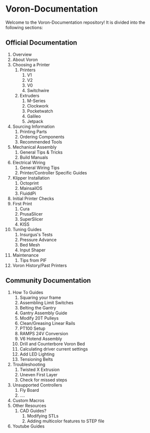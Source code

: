 # Voron-Documentation
Welcome to the Voron-Documentation repository! It is divided into the following sections:

## Official Documentation

1. Overview
2. About Voron
3. Choosing a Printer
   1. Printers
      1. V1
      2. V2
      3. V0
      4. Switchwire
   2. Extruders
      1. M-Series
      2. Clockwork
      3. Pocketwatch
      4. Galileo
      5. Jetpack
4. Sourcing Information
   1. Printing Parts
   2. Ordering Components
   3. Recommended Tools
5. Mechanical Assembly
   1. General Tips & Tricks
   2. Build Manuals
6. Electrical Wiring
   1. General Wiring Tips
   2. Printer/Controller Specific Guides
7. Klipper Installation
   1. Octoprint
   2. MainsailOS
   3. FluiddPi
8. Initial Printer Checks
9. First Print
   1. Cura
   2. PrusaSlicer
   3. SuperSlicer
   4. KISS
10. Tuning Guides
    1. Insurgus's Tests
    2. Pressure Advance
    3. Bed Mesh
    4. Input Shaper
11. Maintenance
    1. Tips from PIF
12. Voron History/Past Printers



## Community Documentation

1. How To Guides
   1. Squaring your frame
   2. Assembling Limit Switches
   3. Belting the Gantry
   4. Gantry Assembly Guide
   5. Modify 20T Pulleys
   6. Clean/Greasing Linear Rails
   7. PT100 Setup
   8. RAMPS 24V Conversion
   9. V6 Hotend Assembly
   10. Drill and Counterbore Voron Bed
   11. Calculating driver current settings
   12. Add LED Lighting
   13. Tensioning Belts
2. Troubleshooting
   1. Twisted X Extrusion
   2. Uneven First Layer
   3. Check for missed steps
3. Unsupported Controllers
   1. Fly Board
   2. ....
4. Custom Macros
5. Other Resources
   1. CAD Guides?
      1. Modifying STLs
      2. Adding multicolor features to STEP file
6. Youtube Guides